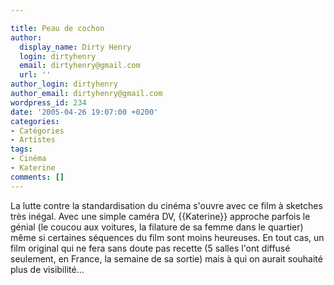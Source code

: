 ```yaml
---

title: Peau de cochon
author:
  display_name: Dirty Henry
  login: dirtyhenry
  email: dirtyhenry@gmail.com
  url: ''
author_login: dirtyhenry
author_email: dirtyhenry@gmail.com
wordpress_id: 234
date: '2005-04-26 19:07:00 +0200'
categories:
- Catégories
- Artistes
tags:
- Cinéma
- Katerine
comments: []
---
```

La lutte contre la standardisation du cinéma s'ouvre avec ce film à sketches très inégal. Avec une simple caméra DV, {{Katerine}} approche parfois le génial (le coucou aux voitures, la filature de sa femme dans le quartier) même si certaines séquences du film sont moins heureuses. En tout cas, un film original qui ne fera sans doute pas recette (5 salles l'ont diffusé seulement, en France, la semaine de sa sortie) mais à qui on aurait souhaité plus de visibilité...

